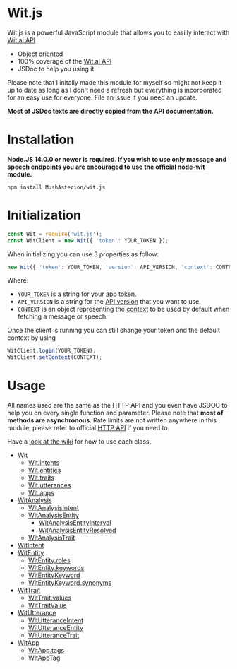 # Wit.js
Wit.js is a powerful JavaScript module that allows you to easilly interact with [Wit.ai API](https://wit.ai/docs/http/)
* Object oriented
* 100% coverage of the [Wit.ai API](https://wit.ai/docs/http/)
* JSDoc to help you using it
 
Please note that I initally made this module for myself so might not keep it up to date as long as I don't need a refresh but everything is incorporated for an easy use for everyone. File an issue if you need an update.
 
**Most of JSDoc texts are directly copied from the API documentation.**
 
# Installation
**Node.JS 14.0.0 or newer is required. If you wish to use only message and speech endpoints you are encouraged to use the official [node-wit](https://github.com/wit-ai/node-wit) module.**
```
npm install MushAsterion/wit.js
```
 
# Initialization
```JavaScript
const Wit = require('wit.js');
const WitClient = new Wit({ 'token': YOUR_TOKEN });
```
 
When initializing you can use 3 properties as follow:
```JavaScript
new Wit({ 'token': YOUR_TOKEN, 'version': API_VERSION, 'context': CONTEXT })
```
 
Where:
* `YOUR_TOKEN` is a string for your [app token](https://wit.ai/docs/http/#authentication_link).
* `API_VERSION` is a string for the [API version](https://wit.ai/docs/http/#api_versioning_link) that you want to use.
* `CONTEXT` is an object representing the [context](https://wit.ai/docs/http/#context_link) to be used by default when fetching a message or speech.
 
Once the client is running you can still change your token and the default context by using
```JavaScript
WitClient.login(YOUR_TOKEN);
WitClient.setContext(CONTEXT);
```

# Usage
All names used are the same as the HTTP API and you even have JSDOC to help you on every single function and parameter. Please note that **most of methods are asynchronous**. Rate limits are not written anywhere in this module, please refer to official [HTTP API](https://wit.ai/docs/http/) if you need to.
 
Have a [look at the wiki](https://github.com/MushAsterion/wit.js/wiki) for how to use each class.
* [Wit](https://github.com/MushAsterion/wit.js/wiki/Wit#wit-class)
  * [Wit.intents](https://github.com/MushAsterion/wit.js/wiki/Wit#witintents)
  * [Wit.entities](https://github.com/MushAsterion/wit.js/wiki/Wit#witentities)
  * [Wit.traits](https://github.com/MushAsterion/wit.js/wiki/Wit#wittraits)
  * [Wit.utterances](https://github.com/MushAsterion/wit.js/wiki/Wit#witutterances)
  * [Wit.apps](https://github.com/MushAsterion/wit.js/wiki/Wit#witapps)
* [WitAnalysis](https://github.com/MushAsterion/wit.js/wiki/WitAnalysis#witanalysis)
  * [WitAnalysisIntent](https://github.com/MushAsterion/wit.js/wiki/WitAnalysis#witanalysisintent)
  * [WitAnalysisEntity](https://github.com/MushAsterion/wit.js/wiki/WitAnalysis#witanalysisentity)
    * [WitAnalysisEntityInterval](https://github.com/MushAsterion/wit.js/wiki/WitAnalysis#witanalysisentityinterval)
    * [WitAnalysisEntityResolved](https://github.com/MushAsterion/wit.js/wiki/WitAnalysis#witanalysisentityresolved)
  * [WitAnalysisTrait](https://github.com/MushAsterion/wit.js/wiki/WitAnalysis#witanalysistrait)
* [WitIntent](https://github.com/MushAsterion/wit.js/wiki/WitIntent#witintent-class)
* [WitEntity](https://github.com/MushAsterion/wit.js/wiki/WitEntity#witentity-class)
  * [WitEntity.roles](https://github.com/MushAsterion/wit.js/wiki/WitEntity#witentityroles)
  * [WitEntity.keywords](https://github.com/MushAsterion/wit.js/wiki/WitEntity#witentitykeywords)
  * [WitEntityKeyword](https://github.com/MushAsterion/wit.js/wiki/WitEntity#witentitykeyword)
  * [WitEntityKeyword.synonyms](https://github.com/MushAsterion/wit.js/wiki/WitEntity#witentitykeywordsynonyms)
* [WitTrait](https://github.com/MushAsterion/wit.js/wiki/WitTrait#wittrait-class)
  * [WitTrait.values](https://github.com/MushAsterion/wit.js/wiki/WitTrait#wittraitvalues)
  * [WitTraitValue](https://github.com/MushAsterion/wit.js/wiki/WitTrait#wittraitvalue)
* [WitUtterance](https://github.com/MushAsterion/wit.js/wiki/WitUtterance#witutterance-class)
  * [WitUtteranceIntent](https://github.com/MushAsterion/wit.js/wiki/WitUtterance#witutteranceintent)
  * [WitUtteranceEntity](https://github.com/MushAsterion/wit.js/wiki/WitUtterance#witutteranceentity)
  * [WitUtteranceTrait](https://github.com/MushAsterion/wit.js/wiki/WitUtterance#witutterancetrait)
* [WitApp](https://github.com/MushAsterion/wit.js/wiki/WitApp#witapp-class)
  * [WitApp.tags](https://github.com/MushAsterion/wit.js/wiki/WitApp#witapptags)
  * [WitAppTag](https://github.com/MushAsterion/wit.js/wiki/WitApp#witapptag)
